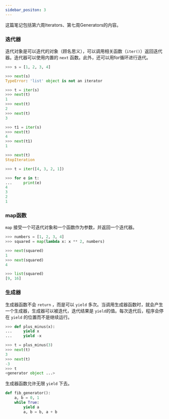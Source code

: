 ```yaml
---
sidebar_positon: 3
---
```


这篇笔记包括第六周Iterators、第七周Generators的内容。

### 迭代器

迭代对象是可以迭代的对象（顾名思义），可以调用相关函数（``iter()``）返回迭代器。迭代器可以使用内置的 ``next`` 函数。此外，还可以用for循环进行迭代。   

```python
>>> s = [1, 2, 3, 4]

>>> next(s)
TypeError: 'list' object is not an iterator

>>> t = iter(s)
>>> next(t)
1
>>> next(t)
2
>>> next(t)
3

>>> t1 = iter(s)
>>> next(t)
4
>>> next(t1)
1

>>> next(t)
StopIteration
```

```python
>>> t = iter([4, 3, 2, 1])

>>> for e in t:
...     print(e)
4
3
2
1
```

### map函数

``map`` 接受一个可迭代对象和一个函数作为参数，并返回一个迭代器。  

```python
>>> numbers = [1, 2, 3, 4]
>>> squared = map(lambda x: x ** 2, numbers)

>>> next(squared)
1
>>> next(squared)
4

>>> list(squared)
[9, 16]
```

### 生成器

生成器函数不会 ``return`` ，而是可以 ``yield`` 多次。当调用生成器函数时，就会产生一个生成器，生成器可以被迭代，迭代结果是 ``yield``的值。每次迭代后，程序会停在 ``yield`` 的位置而不是继续运行。  

```python
>>> def plus_minus(x):
...     yield x
...     yield -x

>>> t = plus_minus(3)
>>> next(t)
3
>>> next(t)
-3
>>> t
<generator object ...>
```

生成器函数允许无限 ``yield`` 下去。  

```python
def fib_generator():
    a, b = 0, 1
    while True:
        yield a
        a, b = b, a + b
```
